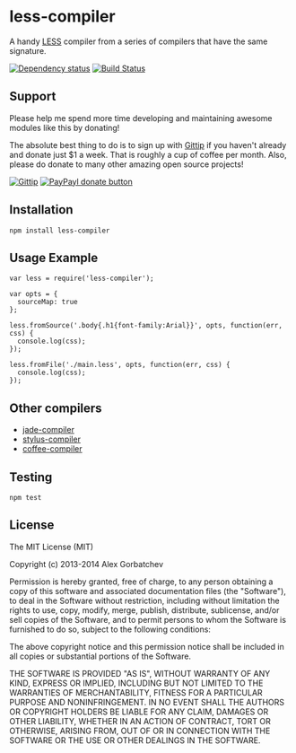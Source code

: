 # less-compiler

A handy [LESS](http://lesscss.org/) compiler from a series of compilers that have the same signature.

[![Dependency status](https://david-dm.org/alexgorbatchev/less-compiler.png)](https://david-dm.org/alexgorbatchev/less-compiler)
[![Build Status](https://travis-ci.org/alexgorbatchev/less-compiler.png)](https://travis-ci.org/alexgorbatchev/less-compiler)

## Support

Please help me spend more time developing and maintaining awesome modules like this by donating!

The absolute best thing to do is to sign up with [Gittip](http://gittip.com) if you haven't already and donate just $1 a week. That is roughly a cup of coffee per month. Also, please do donate to many other amazing open source projects!

[![Gittip](http://img.shields.io/gittip/alexgorbatchev.png)](https://www.gittip.com/alexgorbatchev/)
[![PayPayl donate button](http://img.shields.io/paypal/donate.png?color=yellow)](https://www.paypal.com/cgi-bin/webscr?cmd=_s-xclick&hosted_button_id=PSDPM9268P8RW "Donate once-off to this project using Paypal")

## Installation

    npm install less-compiler

## Usage Example

    var less = require('less-compiler');

    var opts = {
      sourceMap: true
    };

    less.fromSource('.body{.h1{font-family:Arial}}', opts, function(err, css) {
      console.log(css);
    });

    less.fromFile('./main.less', opts, function(err, css) {
      console.log(css);
    });

## Other compilers

* [jade-compiler](https://github.com/alexgorbatchev/jade-compiler)
* [stylus-compiler](https://github.com/alexgorbatchev/stylus-compiler)
* [coffee-compiler](https://github.com/alexgorbatchev/coffee-compiler)

## Testing

    npm test

## License

The MIT License (MIT)

Copyright (c) 2013-2014 Alex Gorbatchev

Permission is hereby granted, free of charge, to any person obtaining a copy
of this software and associated documentation files (the "Software"), to deal
in the Software without restriction, including without limitation the rights
to use, copy, modify, merge, publish, distribute, sublicense, and/or sell
copies of the Software, and to permit persons to whom the Software is
furnished to do so, subject to the following conditions:

The above copyright notice and this permission notice shall be included in
all copies or substantial portions of the Software.

THE SOFTWARE IS PROVIDED "AS IS", WITHOUT WARRANTY OF ANY KIND, EXPRESS OR
IMPLIED, INCLUDING BUT NOT LIMITED TO THE WARRANTIES OF MERCHANTABILITY,
FITNESS FOR A PARTICULAR PURPOSE AND NONINFRINGEMENT. IN NO EVENT SHALL THE
AUTHORS OR COPYRIGHT HOLDERS BE LIABLE FOR ANY CLAIM, DAMAGES OR OTHER
LIABILITY, WHETHER IN AN ACTION OF CONTRACT, TORT OR OTHERWISE, ARISING FROM,
OUT OF OR IN CONNECTION WITH THE SOFTWARE OR THE USE OR OTHER DEALINGS IN
THE SOFTWARE.
